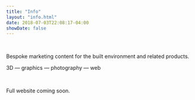 ```yaml
---
title: "Info"
layout: "info.html"
date: 2018-07-03T22:08:17-04:00
showDate: false
---
```

&nbsp;

Bespoke marketing content for the built environment and related products.

3D — graphics — photography — web

&nbsp;

Full website coming soon.



&nbsp;

&nbsp;

&nbsp;

&nbsp;

&nbsp;
